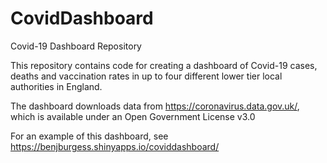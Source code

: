 # CovidDashboard
Covid-19 Dashboard Repository

This repository contains code for creating a dashboard of Covid-19 cases, deaths and vaccination rates in up to four different lower tier local authorities in England.

The dashboard downloads data from https://coronavirus.data.gov.uk/, which is available under an Open Government License v3.0

For an example of this dashboard, see https://benjburgess.shinyapps.io/coviddashboard/
